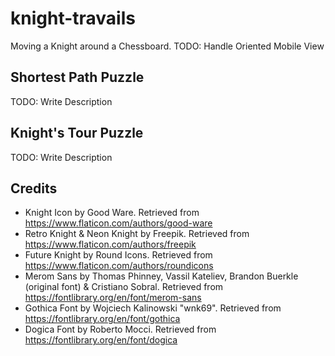 # knight-travails
Moving a Knight around a Chessboard.
TODO: Handle Oriented Mobile View

## Shortest Path Puzzle
TODO: Write Description

## Knight's Tour Puzzle
TODO: Write Description

## Credits
 - Knight Icon by Good Ware. Retrieved from https://www.flaticon.com/authors/good-ware
 - Retro Knight & Neon Knight by Freepik. Retrieved from https://www.flaticon.com/authors/freepik
 - Future Knight by Round Icons. Retrieved from https://www.flaticon.com/authors/roundicons
 - Merom Sans by Thomas Phinney, Vassil Kateliev, Brandon Buerkle (original font) & Cristiano Sobral. Retrieved from https://fontlibrary.org/en/font/merom-sans
 - Gothica Font by Wojciech Kalinowski "wnk69". Retrieved from https://fontlibrary.org/en/font/gothica
 - Dogica Font by Roberto Mocci. Retrieved from https://fontlibrary.org/en/font/dogica